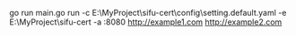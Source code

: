go run main.go run -c E:\MyProject\sifu-cert\config\setting.default.yaml -e E:\MyProject\sifu-cert -a :8080 http://example1.com http://example2.com
